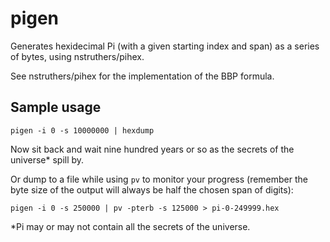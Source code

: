 # pigen

Generates hexidecimal Pi (with a given starting index and span) as a series of bytes, using nstruthers/pihex.

See nstruthers/pihex for the implementation of the BBP formula.

## Sample usage

    pigen -i 0 -s 10000000 | hexdump

Now sit back and wait nine hundred years or so as the secrets of the universe* spill by.

Or dump to a file while using `pv` to monitor your progress (remember the byte size of the output will always be half the chosen span of digits):

    pigen -i 0 -s 250000 | pv -pterb -s 125000 > pi-0-249999.hex

*Pi may or may not contain all the secrets of the universe.
